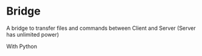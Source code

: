 # Bridge
A bridge to transfer files and commands between Client and Server
(Server has unlimited power)

With Python




